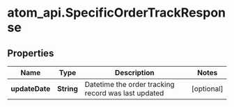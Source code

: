 # atom_api.SpecificOrderTrackResponse

## Properties
Name | Type | Description | Notes
------------ | ------------- | ------------- | -------------
**updateDate** | **String** | Datetime the order tracking record was last updated | [optional] 


